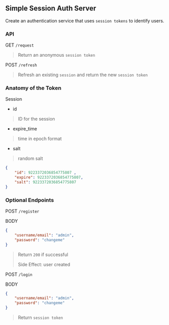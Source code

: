 ##  Simple Session Auth Server

Create an authentication service that uses `session tokens` to identify users.

### API

GET `/request`
> Return an anonymous `session token`

POST `/refresh`
> Refresh an existing `session` and return the new `session token`


### Anatomy of the Token

Session
- id
> ID for the session
- expire_time
> time in epoch format
- salt
> random salt

```json
{
    "id": 9223372036854775807 ,
    "expire": 9223372036854775807,
    "salt": 9223372036854775807
}
```

### Optional Endpoints

POST `/register`

BODY
```json
{
    "username/email": "admin",
    "password": "changeme"
}
```
> Return `200` if successful
>
> Side Effect: user created

POST `/login`

BODY
```json
{
    "username/email": "admin",
    "password": "changeme"
}
```
> Return `session token`
